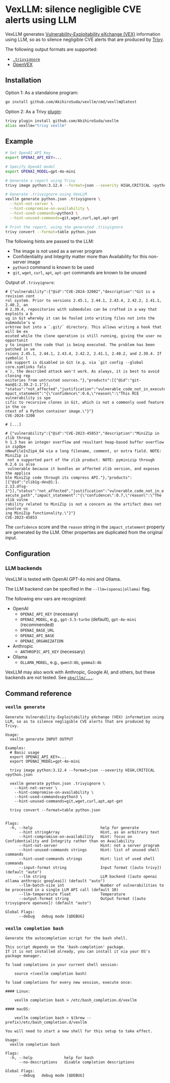 # VexLLM: silence negligible CVE alerts using LLM

VexLLM generates [Vulnerability-Exploitability eXchange (VEX)](https://www.ntia.gov/files/ntia/publications/vex_one-page_summary.pdf) information using LLM,
so as to silence negligible CVE alerts that are produced by [Trivy](https://github.com/aquasecurity/trivy).

The following output formats are supported:
- [`.trivyignore`](https://aquasecurity.github.io/trivy/v0.47/docs/configuration/filtering/#trivyignore)
- [OpenVEX](https://github.com/openvex)

## Installation
Option 1: As a standalone program:
```bash
go install github.com/AkihiroSuda/vexllm/cmd/vexllm@latest
```

Option 2: As a Trivy [plugin](https://aquasecurity.github.io/trivy/latest/docs/plugin/):
```bash
trivy plugin install github.com/AkihiroSuda/vexllm
alias vexllm="trivy vexllm"
```

## Example
```bash
# Set OpenAI API key
export OPENAI_API_KEY=...

# Specify OpenAI model
export OPENAI_MODEL=gpt-4o-mini

# Generate a report using Trivy
trivy image python:3.12.4 --format=json --severity HIGH,CRITICAL >python.json

# Generate .trivyignore using VexLLM
vexllm generate python.json .trivyignore \
  --hint-not-server \
  --hint-compromise-on-availability \
  --hint-used-commands=python3 \
  --hint-unused-commands=git,wget,curl,apt,apt-get

# Print the report, using the generated .trivyignore
trivy convert --format=table python.json
```

The following hints are passed to the LLM:
- The image is not used as a server program
- Confidentiality and Integrity matter more than Availability for this non-server image
- `python3` command is known to be used
- `git`, `wget`, `curl`, `apt`, `apt-get` commands are known to be unused

Output of `.trivyignore`:
```
# {"vulnerability":{"@id":"CVE-2024-32002","description":"Git is a revision cont
rol system. Prior to versions 2.45.1, 2.44.1, 2.43.4, 2.42.2, 2.41.1, 2.40.2, an
d 2.39.4, repositories with submodules can be crafted in a way that exploits a b
ug in Git whereby it can be fooled into writing files not into the submodule's w
orktree but into a `.git/` directory. This allows writing a hook that will be ex
ecuted while the clone operation is still running, giving the user no opportunit
y to inspect the code that is being executed. The problem has been patched in ve
rsions 2.45.1, 2.44.1, 2.43.4, 2.42.2, 2.41.1, 2.40.2, and 2.39.4. If symbolic l
ink support is disabled in Git (e.g. via `git config --global core.symlinks fals
e`), the described attack won't work. As always, it is best to avoid cloning rep
ositories from untrusted sources."},"products":[{"@id":"git-man@1:2.39.2-1.1"}],
"status":"not_affected","justification":"vulnerable_code_not_in_execute_path","i
mpact_statement":"{\"confidence\":0.6,\"reason\":\"This RCE vulnerability is spe
cific to recursive clones in Git, which is not a commonly used feature in the co
ntext of a Python container image.\"}"}
CVE-2024-3200

# [...]

# {"vulnerability":{"@id":"CVE-2023-45853","description":"MiniZip in zlib throug
h 1.3 has an integer overflow and resultant heap-based buffer overflow in zipOpe
nNewFileInZip4_64 via a long filename, comment, or extra field. NOTE: MiniZip is
 not a supported part of the zlib product. NOTE: pyminizip through 0.2.6 is also
 vulnerable because it bundles an affected zlib version, and exposes the applica
ble MiniZip code through its compress API."},"products":[{"@id":"zlib1g-dev@1:1.
2.13.dfsg-1"}],"status":"not_affected","justification":"vulnerable_code_not_in_e
xecute_path","impact_statement":"{\"confidence\":0.7,\"reason\":\"The zlib vulne
rability related to MiniZip is not a concern as the artifact does not involve us
ing MiniZip functionality.\"}"}
CVE-2023-45853
```

The `confidence` score and the `reason` string in the `impact_statement` property
are generated by the LLM.
Other properties are duplicated from the original input.

## Configuration
### LLM backends
VexLLM is tested with OpenAI GPT-4o mini and Ollama.

The LLM backend can be specified in the `--llm=(openai|ollama)` flag.

The following env vars are recognized:
- OpenAI
  - `OPENAI_API_KEY` (necessary)
  - `OPENAI_MODEL`, e.g., `gpt-3.5-turbo` (default), `gpt-4o-mini` (recommended)
  - `OPENAI_BASE_URL`
  - `OPENAI_API_BASE`
  - `OPENAI_ORGANIZATION`
- Anthropic
  - `ANTHROPIC_API_KEY` (necessary)
- Ollama
  - `OLLAMA_MODEL`, e.g., `qwen3:8b`, `gemma3:4b`

VexLLM may also work with Anthropic, Google AI, and others, but these backends are not tested.
See [`pkg/llm/...`](./pkg/llm/).

## Command reference
### `vexllm generate`
```
Generate Vulnerability-Exploitability eXchange (VEX) information using LLM, so as to silence negligible CVE alerts that are produced by Trivy.

Usage:
  vexllm generate INPUT OUTPUT

Examples:
  # Basic usage
  export OPENAI_API_KEY=...
  export OPENAI_MODEL=gpt-4o-mini

  trivy image python:3.12.4 --format=json --severity HIGH,CRITICAL >python.json

  vexllm generate python.json .trivyignore \
    --hint-not-server \
    --hint-compromise-on-availability \
    --hint-used-commands=python3 \
    --hint-unused-commands=git,wget,curl,apt,apt-get

  trivy convert --format=table python.json


Flags:
  -h, --help                              help for generate
      --hint stringArray                  Hint, as an arbitrary text
      --hint-compromise-on-availability   Hint: focus on Confidentiality and Integrity rather than on Availability
      --hint-not-server                   Hint: not a server program
      --hint-unused-commands strings      Hint: list of unused shell commands
      --hint-used-commands strings        Hint: list of used shell commands
      --input-format string               Input format ([auto trivy]) (default "auto")
      --llm string                        LLM backend ([auto openai ollama anthropic googleai]) (default "auto")
      --llm-batch-size int                Number of vulnerabilities to be processed in a single LLM API call (default 10)
      --llm-temperature float             Temperature
      --output-format string              Output format ([auto trivyignore openvex]) (default "auto")

Global Flags:
      --debug   debug mode [$DEBUG]
```

### `vexllm completion bash`
```
Generate the autocompletion script for the bash shell.

This script depends on the 'bash-completion' package.
If it is not installed already, you can install it via your OS's package manager.

To load completions in your current shell session:

	source <(vexllm completion bash)

To load completions for every new session, execute once:

#### Linux:

	vexllm completion bash > /etc/bash_completion.d/vexllm

#### macOS:

	vexllm completion bash > $(brew --prefix)/etc/bash_completion.d/vexllm

You will need to start a new shell for this setup to take effect.

Usage:
  vexllm completion bash

Flags:
  -h, --help              help for bash
      --no-descriptions   disable completion descriptions

Global Flags:
      --debug   debug mode [$DEBUG]
```
